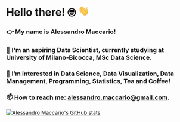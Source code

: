 # Hello there! 🤓 <img src="https://github.com/alessandro-maccario/alessandro-maccario/blob/main/wave_hand.gif" width="30px">


### :point_right: My name is Alessandro Maccario! <br/>
### 🌱 I'm an aspiring <b>Data Scientist</b>, currently studying at University of Milano-Bicocca, MSc Data Science. <br/>
### 👀 I’m interested in Data Science, Data Visualization, Data Management, Programming, Statistics, Tea and Coffee! <br/>
### 📫 How to reach me: alessandro.maccario@gmail.com.

[![Alessandro Maccario's GitHub stats](https://github-readme-stats.vercel.app/api?username=alessandro-maccario&hide=prs&count_private=true&show_icons=true&theme=vue-dark)](https://github.com/alessandro-maccario/github-readme-stats)

